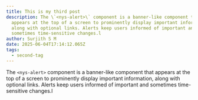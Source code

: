 ```yaml
---
title: This is my third post
description: The \`<nys-alert>\` component is a banner-like component that
  appears at the top of a screen to prominently display important information,
  along with optional links. Alerts keep users informed of important and
  sometimes time-sensitive changes.l
author: Surjith S M
date: 2025-06-04T17:14:12.065Z
tags:
  - second-tag
---
```

The `<nys-alert>` component is a banner-like component that appears at the top of a screen to prominently display important information, along with optional links. Alerts keep users informed of important and sometimes time-sensitive changes.l